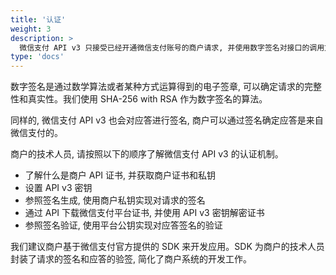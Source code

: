 ```yaml
---
title: '认证'
weight: 3
description: >
  微信支付 API v3 只接受已经开通微信支付账号的商户请求, 并使用数字签名对接口的调用方进行认证。
type: 'docs'
---
```


数字签名是通过数学算法或者某种方式运算得到的电子签章, 可以确定请求的完整性和真实性。我们使用 SHA-256 with RSA 作为数字签名的算法。

同样的, 微信支付 API v3 也会对应答进行签名, 商户可以通过签名确定应答是来自微信支付的。

商户的技术人员, 请按照以下的顺序了解微信支付 API v3 的认证机制。

- 了解什么是商户 API 证书, 并获取商户证书和私钥
- 设置 API v3 密钥
- 参照签名生成, 使用商户私钥实现对请求的签名
- 通过 API 下载微信支付平台证书, 并使用 API v3 密钥解密证书
- 参照签名验证, 使用平台公钥实现对应答签名的验证

我们建议商户基于微信支付官方提供的 SDK 来开发应用。SDK 为商户的技术人员封装了请求的签名和应答的验签, 简化了商户系统的开发工作。
